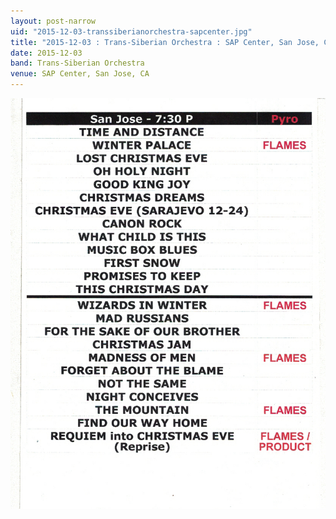 ```yaml
---
layout: post-narrow
uid: "2015-12-03-transsiberianorchestra-sapcenter.jpg"
title: "2015-12-03 : Trans-Siberian Orchestra : SAP Center, San Jose, CA"
date: 2015-12-03
band: Trans-Siberian Orchestra
venue: SAP Center, San Jose, CA
---
```


<div class="showcase">
  <img src="/img/2015/12/20151203-TransSiberianOrchestra-SAPCenter.jpg" alt="2015-12-03-transsiberianorchestra-sapcenter.jpg">
</div>
